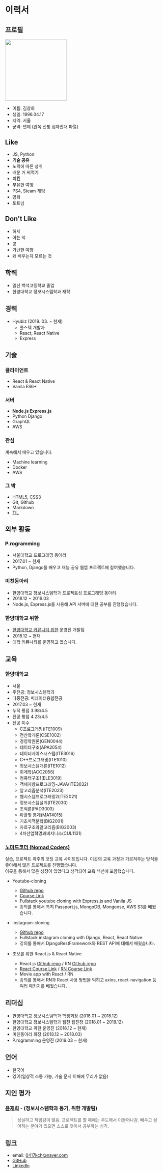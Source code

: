 # 이력서

## 프로필
<img src="https://scontent-icn1-1.xx.fbcdn.net/v/t1.0-9/41738382_458557637970892_1416624980388478976_n.jpg?_nc_cat=102&_nc_ht=scontent-icn1-1.xx&oh=413600001927ab44cd284b91c5e24be5&oe=5D624AD9" width="200" height="200" />

- 이름: 김창회
- 생일: 1996.04.17
- 지역: 서울
- 군역: 면제 (왼쪽 전방 십자인대 파열)

## Like

- JS, Python
- **기술 공유**
- 노력에 따른 성취
- 배운 거 써먹기
- **치킨**
- 부유한 여행
- PS4, Steam 게임
- 영화
- 토트넘

## Don't Like

- 허세
- 아는 척
- 콩
- 가난한 여행
- 왜 배우는지 모르는 것

## 학력

- 일산 백석고등학교 졸업
- 한양대학교 정보시스템학과 재학

## 경력

- Hyubiz (2019. 03. ~ 현재)
  - 풀스텍 개발자
  - React, React Native
  - Express

## 기술

### 클라이언트

- React & React Native
- Vanila ES6+

### 서버

- **Node.js Express.js**
- Python Django
- GraphQL
- AWS

### 관심
계속해서 배우고 있습니다.
- Machine learning
- Docker
- AWS

### 그 밖

- HTML5, CSS3
- Git, Github
- Markdown
- [TIL](https://github.com/changhoi/TIL)

## 외부 활동

### P.rogramming
- 서울대학교 프로그래밍 동아리
- 2017.01 ~ 현재
- Python, Django를 배우고 재능 공유 웹앱 프로젝트에 참여했습니다.

### 미친동아리
- 한양대학교 정보시스템학과 프로젝트성 프로그래밍 동아리
- 2018.12 ~ 2019.03
- Node.js, Express.js를 사용해 API 서버에 대한 공부를 진행했습니다.

### 한양대학교 위한
- [한양대학교 커뮤니티 위한](http://www.weehan.com/) 운영진 개발팀
- 2018.12 ~ 현재
- 대학 커뮤니티를 운영하고 있습니다.

## 교육

### 한양대학교

- 서울
- 주전공: 정보시스템학과
- 다중전공: 빅데이터융합전공
- 2017.03 ~ 현재
- 누적 평점 3.98/4.5
- 전공 평점 4.23/4.5
- 전공 이수
  - C프로그래밍(ITE1009)
  - 전산학개론(CSE1002)
  - 경영학원론(GEN0044)
  - 데이터구조(APA2054)
  - 데이터베이스시스템(ITE3016)
  - C++프로그래밍(ITE1010)
  - 정보시스템개론(ITE1012)
  - 회계학(ACC2056)
  - 컴퓨터구조1(ELE3019)
  - 객체지향프로그래밍-JAVA(ITE3032)
  - 알고리즘분석(ITE2023)
  - 웹시스템프로그래밍2(ITE2021)
  - 정보시스템설계(ITE2030)
  - 조직론(PAD3003)
  - 확률및 통계(MAT4015)
  - 기초미적분학(BIG2001)
  - 자료구조와알고리즘(BIG2003)
  - 4차산업혁명과비지니스(CUL1131)
  
### [노마드코더 (Nomad Coders)](https://academy.nomadcoders.co/courses/)
실습, 프로젝트 위주의 코딩 교육 사이트입니다. 이곳의 교육 과정과 가르쳐주는 방식을 좋아해서 많은 프로젝트를 진행했습니다.  
이곳을 통해서 많은 성장이 있었다고 생각되어 교육 섹션에 포함했습니다.

- Youtube-cloning
  - [Github repo](https://github.com/changhoi/youtube-clone)
  - [Course Link](https://academy.nomadcoders.co/p/javascript-fullstack-from-zero-to-hero)
  - Fullstack youtube cloning with Express.js and Vanila JS
  - 강의를 통해서 특히 Passport.js, MongoDB, Mongoose, AWS S3를 배웠습니다.

- Instagram-cloning
  - [Github repo](https://github.com/changhoi/insta_clone_django)
  - Fullstack instagram cloning with Django, React, React Native
  - 강의를 통해서 DjangoRestFramework와 REST API에 대해서 배웠습니다.

- 초보를 위한 React.js & React Native
  - React.js [Github repo](https://github.com/changhoi/reactflix) / RN [Github repo](https://github.com/changhoi/RNetflix)
  - [React Course Link](https://academy.nomadcoders.co/p/react-for-beginners) / [RN Course Link](https://academy.nomadcoders.co/p/react-native-for-beginners)
  - Movie app with React / RN
  - 강의를 통해서 RN과 React 사용 방법을 익히고 axios, react-navigation 등 여러 패키지를 배웠습니다.
  
## 리더십

- 한양대학교 정보시스템학과 학생회장 (2018.01 ~ 2018.12)
- 한양대학교 정보시스템학과 웹진 웹진장 (2018.01 ~ 2018.12)
- 한양대학교 위한 운영진 (2018.12 ~ 현재)
- 미친동아리 회장 (2018.12 ~ 2018.03)
- P.rogramming 운영진 (2019.03 ~ 현재)

## 언어

- 한국어
- 영어(일상적 소통 가능, 기술 문서 이해에 무리가 없음)

## 지인 평가

### [윤재희](https://github.com/ytjh05) - (정보시스템학과 동기, 위한 개발팀)

  >성실하고 책임감이 많음. 프로젝트를 할 때에는 주도해서 이끌어나감. 배우고 싶어하는 분야가 있으면 스스로 찾아서 공부하는 성격.
  
## 링크
- email: <0417kch@naver.com>
- [GitHub](https://github.com/changhoi)
- [LinkedIn](https://www.linkedin.com/in/changhoi-kim-720104173/)


